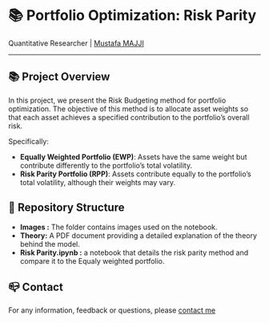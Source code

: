 # 📚 Portfolio Optimization: Risk Parity

Quantitative Researcher | [Mustafa MAJJI](linkedin.com/in/mustafa-majji-3a59861a2)

***

## 📚 Project Overview

In this project, we present the Risk Budgeting method for portfolio optimization.
The objective of this method is to allocate asset weights so that each asset achieves a specified contribution to the portfolio’s overall risk.

Specifically:

- **Equally Weighted Portfolio (EWP)**: Assets have the same weight but contribute differently to the portfolio’s total volatility.
- **Risk Parity Portfolio (RPP)**: Assets contribute equally to the portfolio’s total volatility, although their weights may vary.
  
## 🚀 Repository Structure

- **Images :**  The folder contains images used on the notebook. 
- **Theory:** A PDF document providing a detailed explanation of the theory behind the model.
- **Risk Parity.ipynb :** a notebook that details the risk parity method and compare it to the Equaly weighted portfolio.

## :mailbox_closed: Contact
For any information, feedback or questions, please [contact me][Mustafa-email]




[Mustafa-email]: mailto:majji1999@gmail.com
